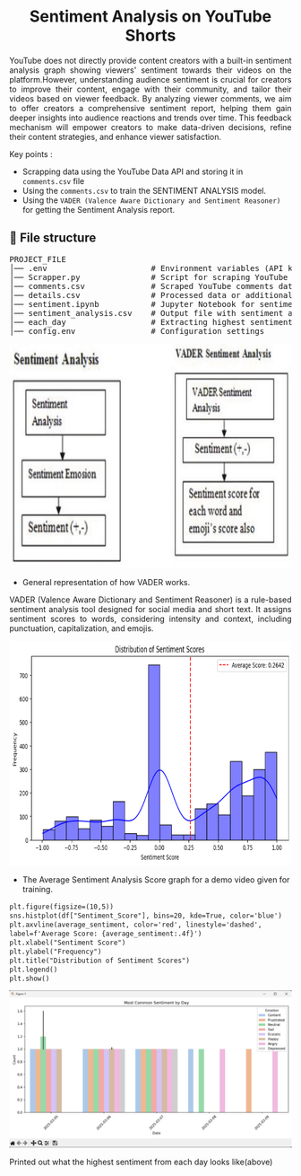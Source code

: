 <h1 align="center"> Sentiment Analysis on YouTube Shorts </h1>

<p align = "justify"> YouTube does not directly provide content creators with a built-in sentiment analysis graph showing viewers' sentiment towards their videos on the platform.However, understanding audience sentiment is crucial for creators to improve their content, engage with their community, and tailor their videos based on viewer feedback. By analyzing viewer comments, we aim to offer creators a comprehensive sentiment report, helping them gain deeper insights into audience reactions and trends over time. This feedback mechanism will empower creators to make data-driven decisions, refine their content strategies, and enhance viewer satisfaction. </p>

Key points :

- Scrapping data using the YouTube Data API and storing it in `comments.csv` file
- Using the `comments.csv` to train the SENTIMENT ANALYSIS model.
- Using the `VADER (Valence Aware Dictionary and Sentiment Reasoner)` for getting the Sentiment Analysis report.

<h2>📁 File structure</h2>
<pre>
PROJECT_FILE
│── .env                      # Environment variables (API keys, credentials)
│── Scrapper.py               # Script for scraping YouTube comments
│── comments.csv              # Scraped YouTube comments dataset
│── details.csv               # Processed data or additional details
│── sentiment.ipynb           # Jupyter Notebook for sentiment analysis
│── sentiment_analysis.csv    # Output file with sentiment analysis results
│── each_day                  # Extracting highest sentiment of each day
│── config.env                # Configuration settings
</pre>

<p align="center"><img src = 'IMAGES/VADER.png' height = 400, width =600></p>

- General representation of how VADER works.

<p align = "justify">VADER (Valence Aware Dictionary and Sentiment Reasoner) is a rule-based sentiment analysis tool designed for social media and short text. It assigns sentiment scores to words, considering intensity and context, including punctuation, capitalization, and emojis.</p>
  
<p align = "center"><img src = 'IMAGES/output.png' height = 400, width =700></p>

- The Average Sentiment Analysis Score graph for a demo video given for training.

```
plt.figure(figsize=(10,5))
sns.histplot(df["Sentiment_Score"], bins=20, kde=True, color='blue')
plt.axvline(average_sentiment, color='red', linestyle='dashed', label=f'Average Score: {average_sentiment:.4f}')
plt.xlabel("Sentiment Score")
plt.ylabel("Frequency")
plt.title("Distribution of Sentiment Scores")
plt.legend()
plt.show()
```
   
<img src = 'IMAGES/each_day.py.jpg'>

<p align = "justify">Printed out what the highest sentiment from each day looks like(above)</p>
